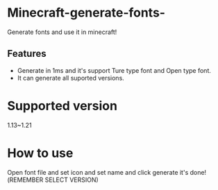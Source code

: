 # Minecraft-generate-fonts-
Generate fonts and use it in minecraft!
## Features
 * Generate in 1ms and it's support Ture type font and Open type font.
 * It can generate all suported versions.
# Supported version
1.13~1.21
# How to use
Open font file and set icon and set name and click generate it's done!(REMEMBER SELECT VERSION)
